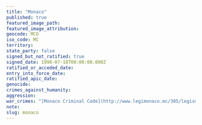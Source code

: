```yaml
---
title: "Monaco"
published: true
featured_image_path:
featured_image_attribution:
geocode: MCO
iso_code: MC
territory:
state_party: false
signed_but_not_ratified: true
signed_date: 1998-07-18T00:00:00.000Z
ratified_or_acceded_date:
entry_into_force_date:
ratified_apic_date:
genocide:
crimes_against_humanity:
aggression:
war_crimes: "[Monaco Criminal Code](http://www.legimonaco.mc/305/legismclois.nsf/ViewSommaire/5C2938D8D46C7348C12574FD004BE402!OpenDocument)"
note:
slug: monaco
---
```

